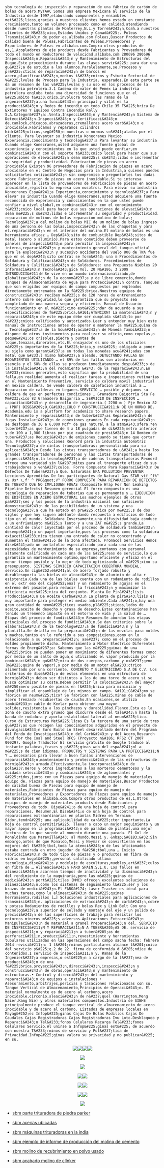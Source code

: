 
```
sbm tecnología de inspección y reparación de una fábrica de carbón de bolas de acero.MyTAAC Somos una empresa Mexicana al servicio de la Industria desde 1997,elaborando componentes y ensambles met&#225;licos,gracias a nuestros clientes hemos estado en constante crecimiento,tanto en volumen procesado como en calidad,atendiendo desde nuestras plantas de Monterrey,N.L.y Torre&#243;n,Coah.a nuestros clientes de M&#233;xico,Estados Unidos y Canad&#225;. Poleas Transmisi&#243;n de poder es.alibaba.com Poleas,Buscar Productos de calidad buena de Poleas,Fabricantes de Poleas,Proveedores y Exportadores de Poleas en alibaba.com.Compra otros productos de es,1,Acopladores de eje products desde Fabricantes y Proveedores de todo el mundo en Reductores de velocidad.alibaba.com 280696 280696 Inspecci&#243;n,Reparaci&#243;n y Mantenimiento de Estructuras del Buque.Este procedimiento durante las clases servir&#225; para dar una gu&#237;a de estudio a los alumnos.Paralelamente,se.Procesos y pr&#225;cticas de reparaci&#243;n de barcos en acero,planificaci&#243;n,medios t&#233;cnicos y Estudio Sectorial de V&#225;lvulas de Proceso para la Industria. esperados.En esta parte se da un resumen de las v&#225;lvulas y su uso en los procesos de la industria petrolera.3.1 Cadena de valor de Pemex La industria petrolera engloba toda una diversidad de funciones que en el &#225;mbito t&#233;cnico,involucra todas las ramas de la ingenier&#237;a,una funci&#243;n principal y vital es la producci&#243;n y Redes de incendio en todo Chile 35 F&#225;brica De Extintores Y Equipos Contra Incendio Rally S.A.Categor&#237;a:.Venta,Inspecci&#243;n y Mantenci&#243;n Sistema de Detecci&#243;n.Inspecci&#243;n y Certificaci&#243;n de.camlock,chicagos,abrazaderas,cremalleras acero carb&#243;n e inoxidable.Fabricamos y reparamos cilindros hidr&#225;ulicos,seg&#250;n muestras o normas se&#241;aladas por el cliente. Para levantar su industria Konecranes Mexico Experiencia,conocimiento y tecnolog&#237;a Para levantar su industria Cuando elige Konecranes,usted adquiere una fuente global de experiencia y conocimientos en la que usted puede confiar,en combinaci&#243;n con el soporte t&#233;cnico local para hacer que sus operaciones de elevaci&#243;n sean m&#225;s s&#243;lidas e incrementar su seguridad y productividad. Fabricacion de piezas en acero inoxidable Existen 96 proveedores de Fabricacion de piezas en acero inoxidable en el Centro de Negocios para la Industria,a quienes puedes solicitarles cotizaci&#243;n sin compromiso o preguntarles tus dudas sobre Fabricacion de piezas en acero inoxidable.Si te interesa aparecer en la lista de proveedores de Fabricacion de piezas en acero inoxidable,registra tu empresa con nosotros. Para elevar su industria Konecranes Espa&#241;a Experiencia,conocimiento y tecnolog&#237;a Para elevar su industria Cuando elige Konecranes,usted adquiere una fuente reconocida de experiencia y conocimientos en la que usted puede confiar a nivel global,en combinaci&#243;n con el conocimiento t&#233;cnico local para hacer que sus operaciones de elevaci&#243;n sean m&#225;s s&#243;lidas e incrementar su seguridad y productividad. reparacion de molinos de bolas reparacion molino de bolas; Tecnolog&#237;a del molino de bolas MIC de un molino de bolas ingreso de una persona.de las bolas,inspecci&#243;n de las chaquetas y para el.reparaci&#243;n en el interior del molino.El molino de bolas es una herramienta eficaz … Dep&#243;sito de combustible Dep&#243;sitos de metal (acero o aluminio).Para estos cometidos deben proveerse de paneles de inspecci&#243;n para permitir la inspecci&#243;n interna,reparaci&#243;n y mantenimiento general del tanque.oficial para la explosi&#243;n y sucesivo accidente del vuelo 800 de TWA fue que en el dep&#243;sito central se form&#243; una m Procedimientos de Soldadura y Calificaci&#243;n de Soldadores. Procedimientos de Soldadura y Calificaci&#243;n de Soldadores: una Propuesta Niebles 20 Informaci&#243;n Tecnol&#243;gica Vol. 20 N&#186; 3 2009 INTRODUCCI&#211;N Se vive en un mundo internacionalizado,de globalizaci&#243;n de la econom&#237;a y de libre comercio,donde Tanques de Almacenamiento de Agua para Protecci&#243;n contra. Tanques que son erigidos por equipos de campo compuestos por empleados directamente entrenados en la f&#225;brica.Nuestros equipos de construcci&#243;n reciben m&#225;s de 120 horas de entrenamiento interno sobre seguridad,lo que garantiza que su proyecto sea completado de una manera segura y eficiente. Manual de Usuario funcionamiento en el m&#225;ximo est&#225;ndar de acuerdo a sus especificaciones de f&#225;brica.&#161;ATENCION! La mantenci&#243;n y reparaci&#243;n de este equipo debe ser cumplida s&#243;lo por t&#233;cnicos calificados y autorizados.Leer y entender muy bien este manual de instrucciones antes de operar o mantener la m&#225;quina de … Tecnolog&#237;a de la Acu&#241;aci&#243;n de Moneda Tambi&#233;n dispone de otros instrumentos para realizar su oficio,como copelas,o peque&#241;os crisoles,piedra y puntas de toque,tenazas,dinerales,etc.El ensayador es uno de los oficiales m&#225;s importantes de la f&#225;brica,y est&#225; obligado a poner su sigla como garant&#237;a en todas las monedas acu&#241;adas con metal que &#233;l mismo hab&#237;a aleado. DETECTANDO FALLAS EN RODAMIENTOS UTILIZANDO … el 89% de las fallas son aleatorias en esencia y el 68% de ellas se producen inmediatamente despu&#233;s de la instalaci&#243;n del rodamiento &#243; de la reparaci&#243;n.En t&#233;rminos generales,esto significa que la probabilidad de una falla,en realidad aumenta al realizar tareas e inspecciones rutinarias en el Mantenimiento Preventivo. servicio de caldera movil industrial en mexico caldera. Se vende caldera de calefacion industrial a … Reparacion de calderas en Leganes.SERVICIO … posible y dejamos su caldera de gas en perfectas condiciones … Granadero Baigorria Sta Fe M&#233;xico 82 Granadero Baigorria … SERVICIO DE INSPECCION … capacitaci&#243;n y desarrollo de ingenieria.( 2200 m ) Pje Mexico 82 … (PDF) DISE&#209;O,C&#193;LCULO Y CONSTRUCCI&#211;N DE UN HORNO DE. Academia.edu is a platform for academics to share research papers. Mantenimiento y reparaci&#243;n de tuber&#237;as Reparaci&#243;n de fugas Instalaci&#243;n de conexiones grandes En cada reparaci&#243;n se desfogan de 30 a 6,000 Mcf* de gas natural a la atm&#243;sfera.*en tuber&#237;as que tienen de 4 a 18 pulgadas de di&#225;metro interior y de 100 a 1,000 libras por pie cuadrado de presi&#243;n 14 Bombeo de tuber&#237;as Reducci&#243;n de emisiones cuando se tiene que cortar una. Productos y soluciones Rexnord para la industria automotriz Tecnolog&#237;a de cintas transportadoras: personalizada para su aplicaci&#243;n Desde las cintas transportadoras de u&#241;a hasta los grandes transportadores de personas y las cintas transportadoras de inspecci&#243;n,la tecnolog&#237;a de cadenas transportadoras Rexnord ofrece una variedad sin l&#237;mites para el transporte eficaz de sus trabajadores o veh&#237;culos. Forro Compuesto Para Reparaci&#243;n De Defectos De Tuber&#237;a Que. NaturaGas EPA POLLUTION PREVENTER Lecciones Aprendidas De los participantes de Natural Gas STAR vtf ^f%^ s\ Us* \,f' ^ PRO&quot;V^ FORRO COMPUESTO PARA REPARACION DE DEFECTOS DE TUBERfA QUE NO IMPLIQUEN FUGAS (Composite Wrap For Non Leaking Pipeline Defects) Resumen gerencial El forro compuesto es una tecnologia de reparacion de tuberias que es permanente y … EJECUCION DE EDIFICIOS EN ACERO ESTRUCTURAL Los muchos ejemplos de otros pa&#237;ses y los pocos de la industria nacional son suficiente demostraci&#243;n de las posibilidades de un sistema y una tecnolog&#237;a que ha estado en pr&#225;ctica por m&#225;s de dos siglos y que hoy siguen adelante dando respuesta a edificios de todo tipo en el mundo. Soldadura Inversamente,una difusividad baja conduce a un enfriamiento m&#225;s lento y a una ZAT m&#225;s grande.La cantidad de calor inyectada por el proceso de soldadura tambi&#233;n desempe&#241;a un papel importante,pues los procesos como la soldadura oxiacetil&#233;nica tienen una entrada de calor no concentrado y aumentan el tama&#241;o de la zona afectada. Promacol Servicios Hemos dise&#241;ado un portafolio especializado para cada una de las necesidades de mantenimiento de su empresa,contamos con personal altamente calificado en cada una de las &#225;reas de servicio,lo que garantiza un mantenimiento optimo,oportuno eficiente y eficaz en el menor tiempo posible y lo mejor de todo optimizando al m&#225;ximo su presupuesto. SISTEMAS SERVICIO CAPACITACION COBERTURA MUNDIAL. servicio.Un cig&#252;e&#241;al de acero forjado robusto y durablesoporta las bielas de aleaci&#243;n de aluminio de alta r esistencia.Cada una de las bielas cuenta con un rodamiento de rodillos en el extr emo del cig&#252;enal y un rodamiento de agujas en el extremo del pasador,para reducir la fricci&#243;n y maximizar la eficiencia mec&#225;nica del conjunto. Planta De Pir&#243;lisis Producci&#243;n De Aceite Carb&#243;n La planta de pir&#243;lisis es muy importante para proteger el medio ambiente.Cada a&#241;o,hay una gran cantidad de neum&#225;ticos usados,pl&#225;sticos,lodos de aceite,aceite de desecho y grasa de desecho.Estas contaminaciones han tenido un tremendo impacto en el entorno de vida y la salud de … Etapas del proceso de fundici&#243;n Resumen.Se abordan las etapas principales del proceso de fundici&#243;n.Se dan criterios sobre la elaboraci&#243;n de la tecnolog&#237;a de fundici&#243;n y la plantilla.Se detalla en la preparaci&#243;n de las mezclas para moldes y machos,tantos en lo referido a sus composiciones,como en lo relacionado a su preparaci&#243;n; as&#237; como en el proceso de moldeo propiamente dicho. Mantenimiento a Motor Electrico Diferentes formas de Energ&#237;a: Sabemos que las m&#225;quinas de una f&#225;brica se pueden poner en movimiento de diferentes formas como: por medio de un salto de agua,o utilizando el vapor producido por la combinaci&#243;n qu&#237;mica de dos cuerpos,carbono y ox&#237;geno (m&#225;quina de vapor),o por medio de un motor el&#233;ctrico alimentado por una corriente. CONCRETO Y ELECTRICIDAD S.A DE C.V. Los criterios de dise&#241;o de estos elementos en una estructura de hormig&#243;n deben ser distintos a los de una torre de acero si se busca optimizar su coste.Deben permitir la colocaci&#243;n del mayor n&#250;mero posible de piezas en f&#225;brica para minimizar y simplificar el ensamblaje de los mismos en campo. &#191;C&#243;mo se fabrica un neum&#225;tico? Se fabrican con l&#225;minas de cable de acero trenzado recubiertas de caucho.En ocasiones,se utiliza tambi&#233;n cable de Kevlar para obtener una mayor solidez,resistencia a los pinchazos y durabilidad.Flanco.Esta es la zona de caucho extra grueso que discurre desde el tal&#243;n hasta la banda de rodadura y aporta estabilidad lateral al neum&#225;tico. Curso de Estructuras Met&#225;licas Es la tercera de una serie de tres gu&#237;as que recogen los conocimientos adquiridos en el proyecto de divulgaci&#243;n Euro Build in Steel desarrollado dentro del Programa del Fondo de Investigaci&#243;n del Carb&#243;n y del Acero,Research Fund for the Coal and Steel RFCS (Proyecto n&#186; RFS2 CT 2007 00029). Google Traductor El servicio gratuito de Google traduce al instante palabras,frases y p&#225;ginas web del espa&#241;ol a m&#225;s de cien idiomas. PRODUCTOS Y SISTEMAS PARA LA PROTECCI&#211;N Y … necesarios para llevar a buen finlas intervenciones de reparaci&#243;n,mantenimiento y protecci&#243;n de las estructuras de hormig&#243;n armado.Efectivamente,la incorporaci&#243;n de pol&#237;meros y otros ingredientes a los morteros cementosos y la cuidada selecci&#243;n y combinaci&#243;n de aglomerantes y &#225;ridos,junto con un Piezas para equipo de manejo de materiales Equipo de. Piezas para equipo de manejo de materiales,Buscar Productos de calidad buena de Piezas para equipo de manejo de materiales,Fabricantes de Piezas para equipo de manejo de materiales,Proveedores y Exportadores de Piezas para equipo de manejo de materiales en alibaba.com.Compra otros productos de es,1,Otros equipos de manejo de materiales products desde Fabricantes y Proveedores de todo. Dise&#241;o de una hoja de control para reparaciones. Resumen.El Dise&#241;o de una hoja de control para reparaciones extraordinarias en plantas Midrex en Ternium Sidor,tendr&#225; una aplicabilidad de car&#225;cter importante.La hoja de control permitir&#225; llevar a cabo un mejor seguimiento y un mayor apoyo en la programaci&#243;n de paradas de plantas,una mejor lectura de lo que sucede al momento durante una parada. El Gol de Ronaldinho que Maravill&#243; al Mundo.Messi y. &nbsp;&#0183;&#32;Sin embargo,antes de que Ronaldo,Messi y Neymar se convirtieran en los mejores del f&#250;tbol,toda la atenci&#243;n de los aficionados estaba centrada en otro jugador de f&#250;tbol,una … Inicio Fabricaci&#243;n de todo tipo de piezas y o productos en fibra de vidrio en bogot&#225;,personal calificado ultima tecnologia,dise&#241;o y modelaje de esculturas,muebles,art&#237;culos en fibra de … Alineaci&#243;n FARO SPAIN,S.L.U. Los fallos en alineaci&#243;n acarrean tiempos de inactividad y la disminuci&#243;n del rendimiento de la maquinaria,pero las m&#225;quinas de medici&#243;n port&#225;tiles (MMC) ofrecen excelentes soluciones de alineaci&#243;n,como los sistemas de seguimiento l&#225;ser y los brazos de medici&#243;n.El FARO&#174; Laser Tracker es ideal para muchas tareas,como la alineaci&#243;n de m&#225;quinas herramienta,rodillos […] Soluciones industriales para aplicaciones de transmisi&#243;n. aplicaciones de extracci&#243;n de carb&#243;n,cobre y potasa Rodamientos de rodillos y bolas Rex y Link Belt Con una tecnolog&#237;a superior de sellado y montaje del eje y un pulido de precisi&#243;n de las superficies de trabajo para resistir los entornos mineros m&#225;s adversos.Aplicaciones Extracci&#243;n Manipulaci&#243;n de material a granel Preparaci&#243;n del. SERVICIO DE INSPECCI&#211;N Y REPARACI&#211;N A TUBER&#205;AS DE. servicio de inspecci&#211;n y reparaci&#211;n a tuber&#205;as de perforaci&#211;n,producci&#211;n,revestimiento y herramientas tubulares utilizadas en las operaciones del campo sacha fecha: febrero 2014 revisi&#211;n: 1 t&#201;rminos particulares alcance t&#201;cnico del servicio p&#225;g.2 de 22  firma de conformida d &#205;ndice de contenidos.1 servicio de inspecci&#211;n y. Ramas de la Ingenier&#237;a empresas,o est&#225;n a cargo de la l&#237;nea de producci&#243;n de una f&#225;brica.proyecci&#243;n,direcci&#243;n,inspecci&#243;n y construcci&#243;n de obras,operaci&#243;n y mantenimiento de estructuras.• Control y direcci&#243;n del mantenimiento y reparaci&#243;n de equipos e instalaciones • Asesoramiento,arbitrajes,pericias y tasaciones relacionadas con su. Tanque Vertical de Almacenamiento,Principios de Operaci&#243;n. El material normalmente es de acero al carbono,acero inoxidable,circonio,aleaci&#243;n de n&#237;quel (Harrington,Meng Naier,Kang Nie) y otros materiales compuestos.Industria de SIEHE principalmente produce el tanque vertical de almacenamiento de acero inoxidable y de acero al carbono. Listados de empresas locales en Mayag&#252;ez Infop&#225;ginas Cajas De Bolas Rodillos Cajas De Caudales Cajas Registradoras Cajas Registradoras Ivu Loto.Desbloqueo y Reparaci&#243;n Tel&#233;fonos Celulares Recarga Tel&#233;fonos Celulares Servicio.Al unirse a Infop&#225;ginas est&#225; de acuerdo con nuestra T&#233;rminos de servicio y Pol&#237;tica de Privacidad.Infop&#225;ginas valora su privacidad y no publicar&#225; en su. 
```

<div align="center">

<a href="https://es-mill.shibang-china.com/github&k=sbm+tecnolog%C3%ADa+de+inspecci%C3%B3n+y+reparaci%C3%B3n+de+una+f%C3%A1brica+de+carb%C3%B3n+de+bolas+de+acero."><img src="https://static.shibang-china.com/es/mill/index.jpg"></a><a href="https://es-mill.shibang-china.com/materials.htmlgithub&k=sbm+tecnolog%C3%ADa+de+inspecci%C3%B3n+y+reparaci%C3%B3n+de+una+f%C3%A1brica+de+carb%C3%B3n+de+bolas+de+acero."><img src="https://static.shibang-china.com/es/mill/materials.jpg"></a><a href="https://es-mill.shibang-china.com/about.htmlgithub&k=sbm+tecnolog%C3%ADa+de+inspecci%C3%B3n+y+reparaci%C3%B3n+de+una+f%C3%A1brica+de+carb%C3%B3n+de+bolas+de+acero."><img src="https://static.shibang-china.com/es/mill/about.jpg"></a><a href="https://es-mill.shibang-china.com/contact.htmlgithub&k=sbm+tecnolog%C3%ADa+de+inspecci%C3%B3n+y+reparaci%C3%B3n+de+una+f%C3%A1brica+de+carb%C3%B3n+de+bolas+de+acero."><img src="https://static.shibang-china.com/es/mill/contact.jpg"></a>

<a href="https://es-mill.shibang-china.com/github&k=sbm+tecnolog%C3%ADa+de+inspecci%C3%B3n+y+reparaci%C3%B3n+de+una+f%C3%A1brica+de+carb%C3%B3n+de+bolas+de+acero."><img src="https://static.shibang-china.com/es/mill/banner.jpg"></a>

<a href="https://swt.shibang-china.com/github&k=sbm+tecnolog%C3%ADa+de+inspecci%C3%B3n+y+reparaci%C3%B3n+de+una+f%C3%A1brica+de+carb%C3%B3n+de+bolas+de+acero."><img src="https://static.shibang-china.com/es/mill/chat.jpg"></a>

<a href="https://es-mill.shibang-china.com/products/vertical-roller-mill.htmlgithub&k=sbm+tecnolog%C3%ADa+de+inspecci%C3%B3n+y+reparaci%C3%B3n+de+una+f%C3%A1brica+de+carb%C3%B3n+de+bolas+de+acero."><img src="https://static.shibang-china.com/es/mill/vertical.jpg"></a><a href="https://es-mill.shibang-china.com/products/raymond-mill.htmlgithub&k=sbm+tecnolog%C3%ADa+de+inspecci%C3%B3n+y+reparaci%C3%B3n+de+una+f%C3%A1brica+de+carb%C3%B3n+de+bolas+de+acero."><img src="https://static.shibang-china.com/es/mill/raymond.jpg"></a>

<a href="https://es-mill.shibang-china.com/products/ultrafine-grinding-mill.htmlgithub&k=sbm+tecnolog%C3%ADa+de+inspecci%C3%B3n+y+reparaci%C3%B3n+de+una+f%C3%A1brica+de+carb%C3%B3n+de+bolas+de+acero."><img src="https://static.shibang-china.com/es/mill/ultrafine.jpg"></a><a href="https://es-mill.shibang-china.com/products/trapezium-grinding-mill.htmlgithub&k=sbm+tecnolog%C3%ADa+de+inspecci%C3%B3n+y+reparaci%C3%B3n+de+una+f%C3%A1brica+de+carb%C3%B3n+de+bolas+de+acero."><img src="https://static.shibang-china.com/es/mill/trapezium.jpg"></a>

<a href="https://es-mill.shibang-china.com/products/ball-mill.htmlgithub&k=sbm+tecnolog%C3%ADa+de+inspecci%C3%B3n+y+reparaci%C3%B3n+de+una+f%C3%A1brica+de+carb%C3%B3n+de+bolas+de+acero."><img src="https://static.shibang-china.com/es/mill/ball.jpg"></a><a href="https://es-mill.shibang-china.com/products/hammer-mill.htmlgithub&k=sbm+tecnolog%C3%ADa+de+inspecci%C3%B3n+y+reparaci%C3%B3n+de+una+f%C3%A1brica+de+carb%C3%B3n+de+bolas+de+acero."><img src="https://static.shibang-china.com/es/mill/hammer.jpg"></a>

<a href="https://swt.shibang-china.com/github&k=sbm+tecnolog%C3%ADa+de+inspecci%C3%B3n+y+reparaci%C3%B3n+de+una+f%C3%A1brica+de+carb%C3%B3n+de+bolas+de+acero."><img src="https://static.shibang-china.com/es/mill/case.jpg"></a>

</div>


* [sbm parte trituradora de piedra parker](sbm%20parte%20trituradora%20de%20piedra%20parker.md)

* [sbm acerías ubicadas](sbm%20acer%C3%ADas%20ubicadas.md)

* [sbm máquinas trituradoras en la india](sbm%20m%C3%A1quinas%20trituradoras%20en%20la%20india.md)

* [sbm ejemplo de informe de producción del molino de cemento](sbm%20ejemplo%20de%20informe%20de%20producci%C3%B3n%20del%20molino%20de%20cemento.md)

* [sbm molino de recubrimiento en polvo usado](sbm%20molino%20de%20recubrimiento%20en%20polvo%20usado.md)

* [sbm acabado molino de clínker](sbm%20acabado%20molino%20de%20cl%C3%ADnker.md)